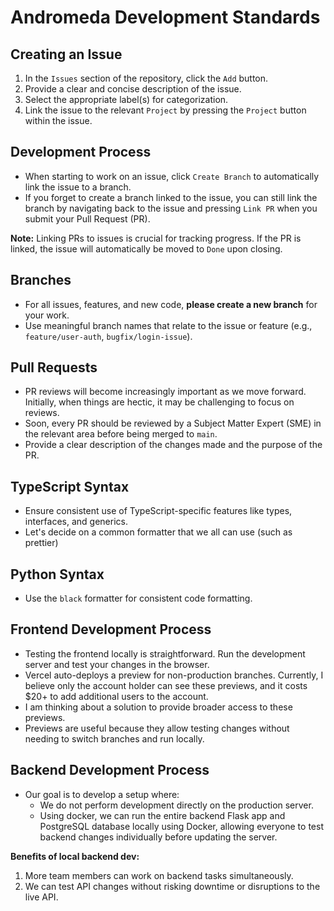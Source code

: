 # Andromeda Development Standards

## Creating an Issue

1. In the `Issues` section of the repository, click the `Add` button.
2. Provide a clear and concise description of the issue.
3. Select the appropriate label(s) for categorization.
4. Link the issue to the relevant `Project` by pressing the `Project` button within the issue.

## Development Process

- When starting to work on an issue, click `Create Branch` to automatically link the issue to a branch.
- If you forget to create a branch linked to the issue, you can still link the branch by navigating back to the issue and pressing `Link PR` when you submit your Pull Request (PR).

**Note:** Linking PRs to issues is crucial for tracking progress. If the PR is linked, the issue will automatically be moved to `Done` upon closing.

## Branches

- For all issues, features, and new code, **please create a new branch** for your work.
- Use meaningful branch names that relate to the issue or feature (e.g., `feature/user-auth`, `bugfix/login-issue`).

## Pull Requests

- PR reviews will become increasingly important as we move forward. Initially, when things are hectic, it may be challenging to focus on reviews.
- Soon, every PR should be reviewed by a Subject Matter Expert (SME) in the relevant area before being merged to `main`.
- Provide a clear description of the changes made and the purpose of the PR.

## TypeScript Syntax

- Ensure consistent use of TypeScript-specific features like types, interfaces, and generics.
- Let's decide on a common formatter that we all can use (such as prettier)

## Python Syntax

- Use the `black` formatter for consistent code formatting.

## Frontend Development Process

- Testing the frontend locally is straightforward. Run the development server and test your changes in the browser.
- Vercel auto-deploys a preview for non-production branches. Currently, I believe only the account holder can see these previews, and it costs $20+ to add additional users to the account.
- I am thinking about a solution to provide broader access to these previews.
- Previews are useful because they allow testing changes without needing to switch branches and run locally.

## Backend Development Process

- Our goal is to develop a setup where:
  - We do not perform development directly on the production server.
  - Using docker, we can run the entire backend Flask app and PostgreSQL database locally using Docker, allowing everyone to test backend changes individually before updating the server.

**Benefits of local backend dev:**

1. More team members can work on backend tasks simultaneously.
2. We can test API changes without risking downtime or disruptions to the live API.